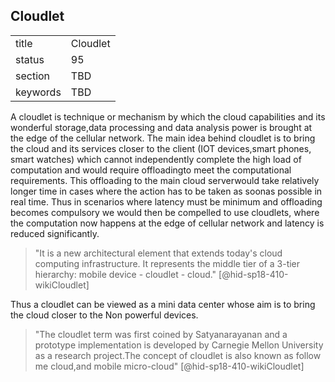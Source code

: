 ## Cloudlet


|          |          |
| -------- | -------- |
| title    | Cloudlet |
| status   | 95       |
| section  | TBD      |
| keywords | TBD      |




A cloudlet is technique or mechanism by which the cloud capabilities and
its wonderful storage,data processing and data analysis power is brought
at the edge of the cellular network. The main idea behind cloudlet is to
bring the cloud and its services closer to the client (IOT devices,smart
phones, smart watches) which cannot independently complete the high load
of computation and would require offloadingto meet the computational
requirements. This offloading to the main cloud serverwould take
relatively longer time in cases where the action has to be taken as
soonas possible in real time. Thus in scenarios where latency must be
minimum and offloading becomes compulsory we would then be compelled to
use cloudlets, where the computation now happens at the edge of cellular
network and latency is reduced significantly.

> "It is a new architectural element that extends today's cloud
> computing infrastructure. It represents the middle tier of a 3-tier
> hierarchy: mobile device - cloudlet -
> cloud." [@hid-sp18-410-wikiCloudlet]

Thus a cloudlet can be viewed as a mini data center whose aim is to
bring the cloud closer to the Non powerful devices.



> "The cloudlet term was first coined by Satyanarayanan and a
> prototype implementation is developed by Carnegie Mellon University
> as a research project.The concept of cloudlet is also known as
> follow me cloud,and mobile
> micro-cloud" [@hid-sp18-410-wikiCloudlet]
